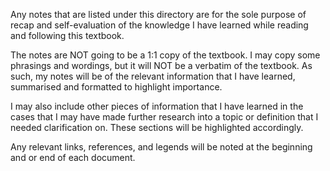 Any notes that are listed under this directory are for the sole purpose of 
recap and self-evaluation of the knowledge I have learned while
reading and following this textbook.

The notes are NOT going to be a 1:1 copy of the textbook. 
I may copy some phrasings and wordings, but it will NOT be a verbatim 
of the textbook. As such, my notes will be of the relevant information
that I have learned, summarised and formatted to highlight importance.

I may also include other pieces of information that I have learned in
the cases that I may have made further research into a topic or definition
that I needed clarification on. These sections will be 
highlighted accordingly. 

Any relevant links, references, and legends will be noted at the beginning 
and or end of each document. 